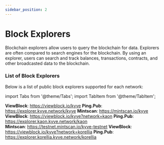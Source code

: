 ```yaml
---
sidebar_position: 2
---
```


# Block Explorers

Blockchain explorers allow users to query the blockchain for data. Explorers are often compared to search engines for
the blockchain. By using an explorer, users can search and track balances, transactions, contracts, and other
broadcasted data to the blockchain.

### List of Block Explorers

Below is a list of public block explorers supported for each network:

import Tabs from '@theme/Tabs';
import TabItem from '@theme/TabItem';

<Tabs groupId="network">
  <TabItem value="kyve" label="Mainnet">
    <strong>ViewBlock</strong>: <a href="https://viewblock.io/kyve">https://viewblock.io/kyve</a>
    <strong>Ping.Pub</strong>: <a href="https://explorer.kyve.network/kyve">https://explorer.kyve.network/kyve</a>
    <strong>Mintscan</strong>: <a href="https://mintscan.io/kyve">https://mintscan.io/kyve</a>
  </TabItem>
  <TabItem value="kaon" label="Kaon">
    <strong>ViewBlock</strong>: <a href="https://viewblock.io/kyve">https://viewblock.io/kyve?network=kaon</a>
    <strong>Ping.Pub</strong>: <a href="https://explorer.kaon.kyve.network/kaon">https://explorer.kaon.kyve.network/kaon</a><br/>
    <strong>Mintscan</strong>: <a href="https://testnet.mintscan.io/kyve-testnet">https://testnet.mintscan.io/kyve-testnet</a>
  </TabItem>
  <TabItem value="korellia" label="Korellia">
    <strong>ViewBlock</strong>: <a href="https://viewblock.io/kyve">https://viewblock.io/kyve?network=korellia</a>
    <strong>Ping.Pub</strong>: <a href="https://explorer.korellia.kyve.network/korellia">https://explorer.korellia.kyve.network/korellia</a>
  </TabItem>
</Tabs>
